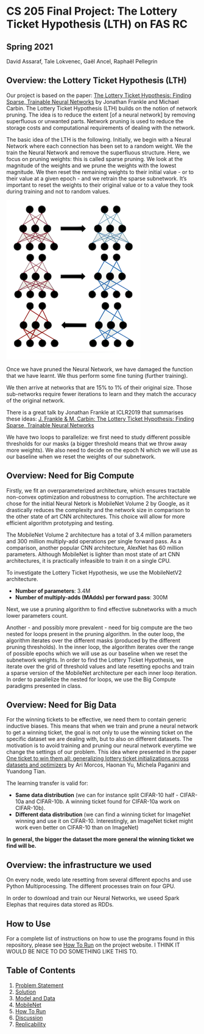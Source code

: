 # CS 205 Final Project: The Lottery Ticket Hypothesis (LTH) on FAS RC

## Spring 2021

David Assaraf, Tale Lokvenec, Gaël Ancel, Raphaël Pellegrin

## Overview: the Lottery Ticket Hypothesis (LTH)

<p align="center">

Our project is based on the paper: [The Lottery Ticket Hypothesis: Finding Sparse, Trainable Neural Networks](https://arxiv.org/abs/1803.03635) by Jonathan Frankle and Michael Carbin. The Lottery Ticket Hypothesis (LTH) builds on the notion of network pruning. The idea is to reduce the extent [of a neural network] by removing superfluous or unwanted parts. Network pruning is used to reduce the storage costs and computational requirements of dealing with the network.

The basic idea of the LTH is the following. Initially, we begin with a Neural Network where each connection has been set to a random weight. We the train the Neural Network and remove the superfluous structure. Here, we focus on pruning weights: this is called sparse pruning. We look at the magnitude of the weights and we prune the weights with the lowest magnitude. We then reset the remaining weights to their initial value - or to their value at a given epoch - and we retrain the sparse subnetwork. It’s important to reset the weights to their original value or to a value they took during training and not to random values. 

![](Pruning.png)


Once we have pruned the Neural Network, we have damaged the function that we have learnt. We thus perform some fine tuning (further training).

We then arrive at networks that are 15% to 1% of their original size. Those sub-networks require fewer iterations to learn and they match the accuracy of the original network. 

There is a great talk by Jonathan Frankle at ICLR2019 that summarises these ideas: [J. Frankle & M. Carbin: The Lottery Ticket Hypothesis: Finding Sparse, Trainable Neural Networks](https://www.youtube.com/watch?v=s7DqRZVvRiQ&t=773s)

We have two loops to parallelize: we first need to study different possible thresholds for our masks (a bigger threshold means that we throw away more weights). We also need to decide on the epoch N which we will use as our baseline when we reset the weights of our subnetwork.

## Overview: Need for Big Compute

Firstly, we fit an overparameterized architecture, which ensures tractable non-convex optimization and robustness to corruption. The architecture we chose for the initial Neural Netork is MobileNet Volume 2 by Google, as it drastically reduces the complexity and the network size in comparison to the other state of art CNN architectures. This choice will allow for more efficient algorithm prototyping and testing.

The MobileNet Volume 2 architecture has a total of 3.4 million parameters and 300 million multiply-add operations per single forward pass. As a comparison, another popular CNN architecture, AlexNet has 60 million parameters. Although MobileNet is lighter than most state of art CNN architectures, it is practically infeasible to train it on a single CPU.

To investigate the Lottery Ticket Hypothesis, we use the MobileNetV2 architecture.

- **Number of parameters**: 3.4M 
- **Number of multiply-adds (MAdds) per forward pass**: 300M

Next, we use a pruning algorithm to find effective subnetworks with a much lower parameters count. 

Another - and possibly more prevalent - need for big compute are the two nested for loops present in the pruning algorithm. In the outer loop, the algorithm iterates over the different masks (produced by the different pruning thresholds). In the inner loop, the algorithm iterates over the range of possible epochs which we will use as our baseline when we reset the subnetwork weights. In order to find the Lottery Ticket Hypothesis, we iterate over the grid of threshold values and late resetting epochs and train a sparse version of the MobileNet architecture per each inner loop iteration. In order to parallelize the nested for loops, we use the Big Compute paradigms presented in class.


## Overview: Need for Big Data

For the winning tickets to be effective, we need them to contain generic inductive biases. This means that when we train and prune a neural network to get a winning ticket, the goal is not only to use the winning ticket on the specific dataset we are dealing with, but to also on different datasets. The motivation is to avoid training and pruning our neural network everytime we change the settings of our problem. This idea where presented in the paper [One ticket to win them all: generalizing lottery ticket initializations across datasets and optimizers](https://arxiv.org/abs/1906.02773) by Ari Morcos, Haonan Yu, Michela Paganini and Yuandong Tian.
 
 
The learning transfer is valid for:
- **Same data distribution** (we can for instance split CIFAR-10 half - CIFAR-10a and CIFAR-10b. A winning ticket found for CIFAR-10a work on CIFAR-10b).
- **Different data distribution** (we can find a winning ticket for ImageNet winning and use it on CIFAR-10. Interestingly, an ImageNet ticket might work even better on CIFAR-10 than on ImageNet)

**In general, the bigger the dataset the more general the winning ticket we find will be.**

## Overview: the infrastructure we used


On every node, wedo late resetting from several different epochs and use Python Multiprocessing. The different processes train on four GPU.

In order to download and train our Neural Networks, we useed Spark Elephas that requires data stored as RDDs.

## How to Use

For a complete list of instructions on how to use the programs found in this repository, please see [How To Run]() on the project website. I THINK IT WOULD BE NICE TO DO SOMETHING LIKE THIS TO.

## Table of Contents
1. [Problem Statement](ProblemStatement.md)
2. [Solution](Solution.md)
3. [Model and Data](ModelAndData.md)
4. [MobileNet](MobileNetArchitecture.md)
5. [How To Run](HowToRun.md)
6. [Discussion](Discussion.md)
7. [Replicability](Replicability.md)
